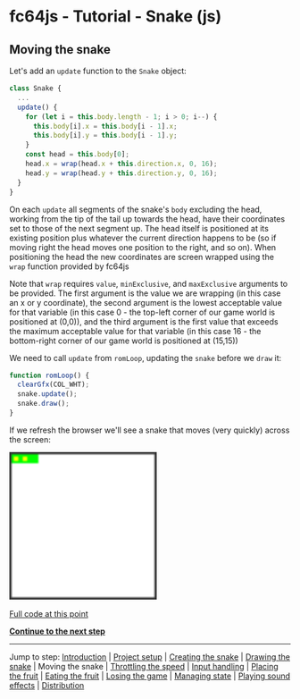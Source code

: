 # fc64js - Tutorial - Snake (js)

## Moving the snake

Let's add an ```update``` function to the ```Snake``` object:

```js
class Snake {
  ...
  update() {
    for (let i = this.body.length - 1; i > 0; i--) {
      this.body[i].x = this.body[i - 1].x;
      this.body[i].y = this.body[i - 1].y;
    }
    const head = this.body[0];
    head.x = wrap(head.x + this.direction.x, 0, 16);
    head.y = wrap(head.y + this.direction.y, 0, 16);
  }
}
```

On each ```update``` all segments of the snake's ```body``` excluding the head, working from the tip of the tail up towards the head, have their coordinates set to those of the next segment up. The head itself is positioned at its existing position plus whatever the current direction happens to be (so if moving right the head moves one position to the right, and so on). When positioning the head the new coordinates are screen wrapped using the ```wrap``` function provided by fc64js

Note that ```wrap``` requires ```value```, ```minExclusive```, and ```maxExclusive``` arguments to be provided. The first argument is the value we are wrapping (in this case an x or y coordinate), the second argument is the lowest acceptable value for that variable (in this case 0 - the top-left corner of our game world is positioned at (0,0)), and the third argument is the first value that exceeds the maximum acceptable value for that variable (in this case 16 - the bottom-right corner of our game world is positioned at (15,15))

We need to call ```update``` from ```romLoop```, updating the ```snake``` before we ```draw``` it:

```js
function romLoop() {
  clearGfx(COL_WHT);
  snake.update();
  snake.draw();
}
```

If we refresh the browser we'll see a snake that moves (very quickly) across the screen:

<img src="images/3-too-fast.gif" width="264"/>

[Full code at this point](versions/v04.html)

[**Continue to the next step**](05.md)

---

Jump to step: [Introduction](readme.md) | [Project setup](01.md) | [Creating the snake](02.md) | [Drawing the snake](03.md) | Moving the snake | [Throttling the speed](05.md) | [Input handling](06.md) | [Placing the fruit](07.md) | [Eating the fruit](08.md) | [Losing the game](09.md) | [Managing state](10.md) | [Playing sound effects](11.md) | [Distribution](12.md)

